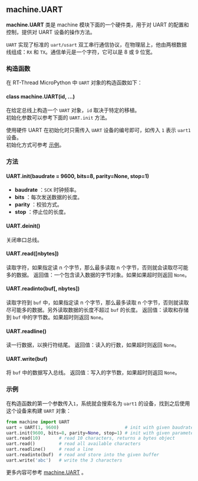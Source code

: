 ## machine.UART

**machine.UART** 类是 machine 模块下面的一个硬件类，用于对 UART 的配置和控制，提供对 UART 设备的操作方法。

`UART` 实现了标准的 `uart/usart` 双工串行通信协议，在物理层上，他由两根数据线组成：`RX` 和 `TX`。通信单元是一个字符，它可以是 8 或 9 位宽。

### 构造函数

在 RT-Thread MicroPython 中 `UART` 对象的构造函数如下：

#### **class machine.UART**(id, ...)
在给定总线上构造一个 `UART` 对象，`id` 取决于特定的移植。  
初始化参数可以参考下面的 `UART.init` 方法。 

使用硬件 UART 在初始化时只需传入 `UART` 设备的编号即可，如传入 `1` 表示 `uart1` 设备。   
初始化方式可参考 [示例](#_3)。

### 方法

#### **UART.init**(baudrate = 9600, bits=8, parity=None, stop=1)
- **baudrate** ：`SCK` 时钟频率。
- **bits** ：每次发送数据的长度。
- **parity** ：校验方式。
- **stop** ：停止位的长度。

#### **UART.deinit**()
关闭串口总线。

#### **UART.read**([nbytes])
读取字符，如果指定读 n 个字节，那么最多读取 n 个字节，否则就会读取尽可能多的数据。
返回值：一个包含读入数据的字节对象。如果如果超时则返回 `None`。

#### **UART.readinto**(buf[, nbytes])
读取字符到 `buf` 中，如果指定读 n 个字节，那么最多读取 n 个字节，否则就读取尽可能多的数据。另外读取数据的长度不超过 `buf` 的长度。
返回值：读取和存储到 `buf` 中的字节数。如果超时则返回 `None`。

#### **UART.readline**()
读一行数据，以换行符结尾。
返回值：读入的行数，如果超时则返回 `None`。

#### **UART.write**(buf)
将 `buf` 中的数据写入总线。
返回值：写入的字节数，如果超时则返回 `None`。

### 示例

在构造函数的第一个参数传入`1`，系统就会搜索名为 `uart1` 的设备，找到之后使用这个设备来构建 `UART` 对象：

```python
from machine import UART
uart = UART(1, 9600)                         # init with given baudrate
uart.init(9600, bits=8, parity=None, stop=1) # init with given parameters
uart.read(10)       # read 10 characters, returns a bytes object
uart.read()         # read all available characters
uart.readline()     # read a line
uart.readinto(buf)  # read and store into the given buffer
uart.write('abc')   # write the 3 characters
```

  更多内容可参考 [machine.UART](http://docs.micropython.org/en/latest/pyboard/library/machine.UART.html) 。